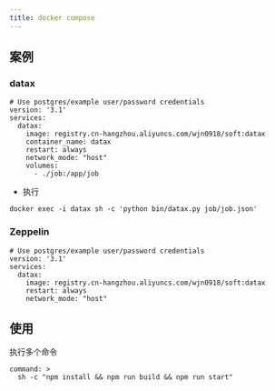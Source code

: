```yaml
---
title: docker compose
---
```

## 案例

### datax
<!-- #region datax -->
```
# Use postgres/example user/password credentials
version: '3.1'
services:
  datax:
    image: registry.cn-hangzhou.aliyuncs.com/wjn0918/soft:datax
    container_name: datax
    restart: always
    network_mode: "host"
    volumes:
      - ./job:/app/job
```
- 执行

```
docker exec -i datax sh -c 'python bin/datax.py job/job.json'
```

<!-- #endregion datax -->

### Zeppelin
<!-- #region Zeppelin -->
```
# Use postgres/example user/password credentials
version: '3.1'
services:
  datax:
    image: registry.cn-hangzhou.aliyuncs.com/wjn0918/soft:datax
    restart: always
    network_mode: "host"
```
<!-- #endregion Zeppelin -->


## 使用

执行多个命令

```
command: >
  sh -c "npm install && npm run build && npm run start"
```